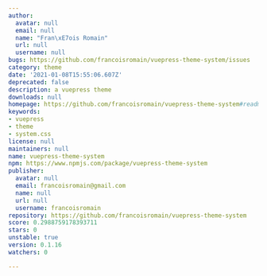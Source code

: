```yaml
---
author:
  avatar: null
  email: null
  name: "Fran\xE7ois Romain"
  url: null
  username: null
bugs: https://github.com/francoisromain/vuepress-theme-system/issues
category: theme
date: '2021-01-08T15:55:06.607Z'
deprecated: false
description: a vuepress theme
downloads: null
homepage: https://github.com/francoisromain/vuepress-theme-system#readme
keywords:
- vuepress
- theme
- system.css
license: null
maintainers: null
name: vuepress-theme-system
npm: https://www.npmjs.com/package/vuepress-theme-system
publisher:
  avatar: null
  email: francoisromain@gmail.com
  name: null
  url: null
  username: francoisromain
repository: https://github.com/francoisromain/vuepress-theme-system
score: 0.2988759178393711
stars: 0
unstable: true
version: 0.1.16
watchers: 0

---
```


